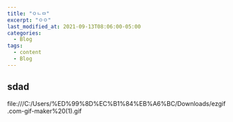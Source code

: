 ```yaml
---
title: "ㅇㄴㅁ"
excerpt: "ㅇㅇ"
last_modified_at: 2021-09-13T08:06:00-05:00
categories:
  - Blog
tags:
  - content
  - Blog
---
```

## sdad
file:///C:/Users/%ED%99%8D%EC%B1%84%EB%A6%BC/Downloads/ezgif.com-gif-maker%20(1).gif
